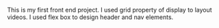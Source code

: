 This is my first front end project.
I used grid property of display to layout videos.
I used flex box to design header and nav elements.
